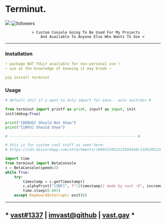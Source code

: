 # Terminut.
<img src="https://img.shields.io/pypi/v/terminut?style=for-the-badge&logo=python">
<img alt="followers" src="https://img.shields.io/github/followers/imvast?color=f429ff&style=for-the-badge&logo=github&label=Follow"/>

```less
            > Custom Console Going To Be Used For My Projects
                And Available To Anyone Else Who Wants To Use <
```

---

### Installation
```yaml
! package NOT FULLY available for non-personal use !
~ use at the knowledge of knowing it may break ~

pip install terminut
```

### Usage
```py
# default shit if u want to only import for ease - auto switches #

from terminut import printf as print, inputf as input, init
init(debug=True)

print("[DEBUG] Should Not Show")
print("[INFO] Should Show")

# --------------------------------------------------------- #

# this is for custom cool stuff as seen here: 
# https://cdn.discordapp.com/attachments/1099515953223569420/1105295220414885998/2023-05-08_20-46-22.mp4

import time
from terminut import BetaConsole
c = BetaConsole(speed=2)
while True:
    try:
        timestamp = c.getTimestamp()
        c.alphaPrint("[INF]", f"[{timestamp}] made by vast :D", increment=False)
        time.sleep(0.001)
    except KeyboardInterrupt: exit(0)
```

---

## * [vast#1337](https://discord.com/users/852976920148967485) | [imvast@github](https://github.com/imvast) | [vast.gay](https://vast.gay) *